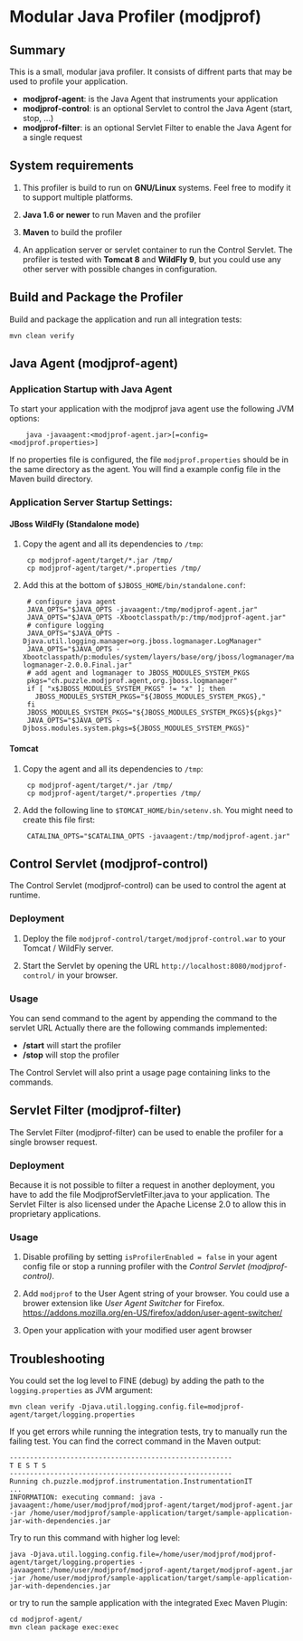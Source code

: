 # Modular Java Profiler (modjprof)
## Summary
This is a small, modular java profiler. It consists of diffrent parts that may be used to profile your application.

- **modjprof-agent**: is the Java Agent that instruments your application
- **modjprof-control**: is an optional Servlet to control the Java Agent (start, stop, ...)
- **modjprof-filter**: is an optional Servlet Filter to enable the Java Agent for a single request


## System requirements
 1. This profiler is build to run on **GNU/Linux** systems. Feel free to modify it to support multiple platforms.

 1. **Java 1.6 or newer** to run Maven and the profiler

 1. **Maven** to build the profiler

 1. An application server or servlet container to run the Control Servlet. The profiler is tested with **Tomcat 8** and **WildFly 9**, but you could use any other server with possible changes in configuration.

## Build and Package the Profiler
Build and package the application and run all integration tests:

    mvn clean verify


## Java Agent (modjprof-agent)
### Application Startup with Java Agent
To start your application with the modjprof java agent use the following JVM options:

        java -javaagent:<modjprof-agent.jar>[=config=<modjprof.properties>]

If no properties file is configured, the file `modjprof.properties` should be in the same directory as the agent. You will find a example config file in the Maven build directory.

### Application Server Startup Settings:
#### JBoss WildFly (Standalone mode)
<!-- ### Domain mode-->
1. Copy the agent and all its dependencies to `/tmp`:

        cp modjprof-agent/target/*.jar /tmp/
        cp modjprof-agent/target/*.properties /tmp/

1. Add this at the bottom of `$JBOSS_HOME/bin/standalone.conf`:

        # configure java agent
        JAVA_OPTS="$JAVA_OPTS -javaagent:/tmp/modjprof-agent.jar"
        JAVA_OPTS="$JAVA_OPTS -Xbootclasspath/p:/tmp/modjprof-agent.jar"
        # configure logging
        JAVA_OPTS="$JAVA_OPTS -Djava.util.logging.manager=org.jboss.logmanager.LogManager"
        JAVA_OPTS="$JAVA_OPTS -Xbootclasspath/p:modules/system/layers/base/org/jboss/logmanager/main/jboss-logmanager-2.0.0.Final.jar"
        # add agent and logmanager to JBOSS_MODULES_SYSTEM_PKGS
        pkgs="ch.puzzle.modjprof.agent,org.jboss.logmanager"
        if [ "x$JBOSS_MODULES_SYSTEM_PKGS" != "x" ]; then
          JBOSS_MODULES_SYSTEM_PKGS="${JBOSS_MODULES_SYSTEM_PKGS},"
        fi
        JBOSS_MODULES_SYSTEM_PKGS="${JBOSS_MODULES_SYSTEM_PKGS}${pkgs}"
        JAVA_OPTS="$JAVA_OPTS -Djboss.modules.system.pkgs=${JBOSS_MODULES_SYSTEM_PKGS}"

#### Tomcat
1. Copy the agent and all its dependencies to `/tmp`:

        cp modjprof-agent/target/*.jar /tmp/
        cp modjprof-agent/target/*.properties /tmp/

1. Add the following line to `$TOMCAT_HOME/bin/setenv.sh`. You might need to create this file first:

        CATALINA_OPTS="$CATALINA_OPTS -javaagent:/tmp/modjprof-agent.jar"


## Control Servlet (modjprof-control)
The Control Servlet (modjprof-control) can be used to control the agent at runtime.

### Deployment
1.  Deploy the file `modjprof-control/target/modjprof-control.war` to your Tomcat / WildFly server.

1. Start the Servlet by opening the URL `http://localhost:8080/modjprof-control/` in your browser.

### Usage
You can send command to the agent by appending the command to the servlet URL
Actually there are the following commands implemented:

 - **/start**	will start the profiler
 - **/stop**	will stop the profiler

The Control Servlet will also print a usage page containing links to the commands.

## Servlet Filter (modjprof-filter)
The Servlet Filter (modjprof-filter) can be used to enable the profiler for a single browser request.

### Deployment
Because it is not possible to filter a request in another deployment, you have to add the file ModjprofServletFilter.java to your application. The Servlet Filter is also licensed under the Apache License 2.0 to allow this in proprietary applications.

### Usage
 1. Disable profiling by setting `isProfilerEnabled = false` in your agent config file or stop a running profiler with the _Control Servlet (modjprof-control)_.

 1. Add `modjprof` to the User Agent string of your browser. You could use a brower extension like _User Agent Switcher_ for Firefox.
 https://addons.mozilla.org/en-US/firefox/addon/user-agent-switcher/

 1. Open your application with your modified user agent browser

## Troubleshooting
You could set the log level to FINE (debug) by adding the path to the `logging.properties` as JVM argument:

    mvn clean verify -Djava.util.logging.config.file=modjprof-agent/target/logging.properties

If you get errors while running the integration tests, try to manually run the failing test. You can find the correct command in the Maven output:

    -------------------------------------------------------
    T E S T S
    -------------------------------------------------------
    Running ch.puzzle.modjprof.instrumentation.InstrumentationIT
    ...
    INFORMATION: executing command: java -javaagent:/home/user/modjprof/modjprof-agent/target/modjprof-agent.jar -jar /home/user/modjprof/sample-application/target/sample-application-jar-with-dependencies.jar

Try to run this command with higher log level:

    java -Djava.util.logging.config.file=/home/user/modjprof/modjprof-agent/target/logging.properties -javaagent:/home/user/modjprof/modjprof-agent/target/modjprof-agent.jar -jar /home/user/modjprof/sample-application/target/sample-application-jar-with-dependencies.jar

or try to run the sample application with the integrated Exec Maven Plugin:

    cd modjprof-agent/
    mvn clean package exec:exec
